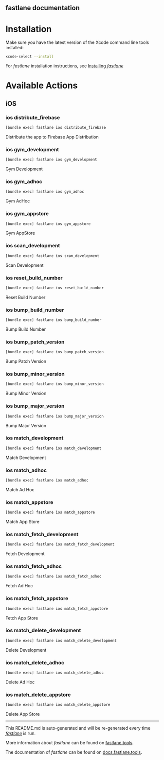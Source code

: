 fastlane documentation
----

# Installation

Make sure you have the latest version of the Xcode command line tools installed:

```sh
xcode-select --install
```

For _fastlane_ installation instructions, see [Installing _fastlane_](https://docs.fastlane.tools/#installing-fastlane)

# Available Actions

## iOS

### ios distribute_firebase

```sh
[bundle exec] fastlane ios distribute_firebase
```

Distribute the app to Firebase App Distribution

### ios gym_development

```sh
[bundle exec] fastlane ios gym_development
```

Gym Development

### ios gym_adhoc

```sh
[bundle exec] fastlane ios gym_adhoc
```

Gym AdHoc

### ios gym_appstore

```sh
[bundle exec] fastlane ios gym_appstore
```

Gym AppStore

### ios scan_development

```sh
[bundle exec] fastlane ios scan_development
```

Scan Development

### ios reset_build_number

```sh
[bundle exec] fastlane ios reset_build_number
```

Reset Build Number

### ios bump_build_number

```sh
[bundle exec] fastlane ios bump_build_number
```

Bump Build Number

### ios bump_patch_version

```sh
[bundle exec] fastlane ios bump_patch_version
```

Bump Patch Version

### ios bump_minor_version

```sh
[bundle exec] fastlane ios bump_minor_version
```

Bump Minor Version

### ios bump_major_version

```sh
[bundle exec] fastlane ios bump_major_version
```

Bump Major Version

### ios match_development

```sh
[bundle exec] fastlane ios match_development
```

Match Development

### ios match_adhoc

```sh
[bundle exec] fastlane ios match_adhoc
```

Match Ad Hoc

### ios match_appstore

```sh
[bundle exec] fastlane ios match_appstore
```

Match App Store

### ios match_fetch_development

```sh
[bundle exec] fastlane ios match_fetch_development
```

Fetch Development

### ios match_fetch_adhoc

```sh
[bundle exec] fastlane ios match_fetch_adhoc
```

Fetch Ad Hoc

### ios match_fetch_appstore

```sh
[bundle exec] fastlane ios match_fetch_appstore
```

Fetch App Store

### ios match_delete_development

```sh
[bundle exec] fastlane ios match_delete_development
```

Delete Development

### ios match_delete_adhoc

```sh
[bundle exec] fastlane ios match_delete_adhoc
```

Delete Ad Hoc

### ios match_delete_appstore

```sh
[bundle exec] fastlane ios match_delete_appstore
```

Delete App Store

----

This README.md is auto-generated and will be re-generated every time [_fastlane_](https://fastlane.tools) is run.

More information about _fastlane_ can be found on [fastlane.tools](https://fastlane.tools).

The documentation of _fastlane_ can be found on [docs.fastlane.tools](https://docs.fastlane.tools).
